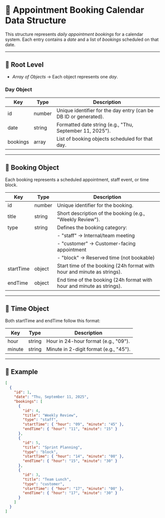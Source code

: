 # 📘 Appointment Booking Calendar Data Structure

This structure represents *daily appointment bookings* for a calendar system. Each entry contains a *date* and a list of *bookings* scheduled on that date.

---

## 🔹 Root Level

* *Array of Objects* → Each object represents one *day*.

### Day Object

| Key      | Type   | Description                                                      |
| -------- | ------ | ---------------------------------------------------------------- |
| id       | number | Unique identifier for the day entry (can be DB ID or generated). |
| date     | string | Formatted date string (e.g., "Thu, September 11, 2025").         |
| bookings | array  | List of booking objects scheduled for that day.                  |

---

## 🔹 Booking Object

Each booking represents a scheduled appointment, staff event, or time block.

| Key       | Type   | Description                                                             |
| --------- | ------ | ----------------------------------------------------------------------- |
| id        | number | Unique identifier for the booking.                                      |
| title     | string | Short description of the booking (e.g., "Weekly Review").               |
| type      | string | Defines the booking category:                                           |
|           |        | - "staff" → Internal/team meeting                                       |
|           |        | - "customer" → Customer-facing appointment                              |
|           |        | - "block" → Reserved time (not bookable)                                |
| startTime | object | Start time of the booking (24h format with hour and minute as strings). |
| endTime   | object | End time of the booking (24h format with hour and minute as strings).   |

---

## 🔹 Time Object

Both startTime and endTime follow this format:

| Key    | Type   | Description                            |
| ------ | ------ | -------------------------------------- |
| hour   | string | Hour in 24-hour format (e.g., "09").   |
| minute | string | Minute in 2-digit format (e.g., "45"). |

---

## 🔹 Example

```json
[
  {
    "id": 1,
    "date": "Thu, September 11, 2025",
    "bookings": [
      {
        "id": 4,
        "title": "Weekly Review",
        "type": "staff",
        "startTime": { "hour": "09", "minute": "45" },
        "endTime": { "hour": "11", "minute": "15" }
      },
      {
        "id": 5,
        "title": "Sprint Planning",
        "type": "block",
        "startTime": { "hour": "14", "minute": "00" },
        "endTime": { "hour": "15", "minute": "30" }
      },
      {
        "id": 3,
        "title": "Team Lunch",
        "type": "customer",
        "startTime": { "hour": "17", "minute": "00" },
        "endTime": { "hour": "17", "minute": "30" }
      }
    ]
  }
]
```
